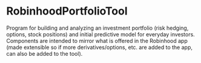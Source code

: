 # RobinhoodPortfolioTool
Program for building and analyzing an investment portfolio (risk hedging, options, stock positions) and initial predictive model for everyday investors. Components are intended to mirror what is offered in the Robinhood app (made extensible so if more derivatives/options, etc. are added to the app, can also be added to the tool).
